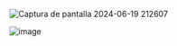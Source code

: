 ![Captura de pantalla 2024-06-19 212607](https://github.com/mathiasorr/Inscripcion_usuarios/assets/170960058/1392af82-a36e-4826-9f66-d2e3e6a73ee7)

![image](https://github.com/mathiasorr/Inscripcion_usuarios/assets/170960058/f04b993a-1e2e-47b8-afc0-4a9897ea32a8)
